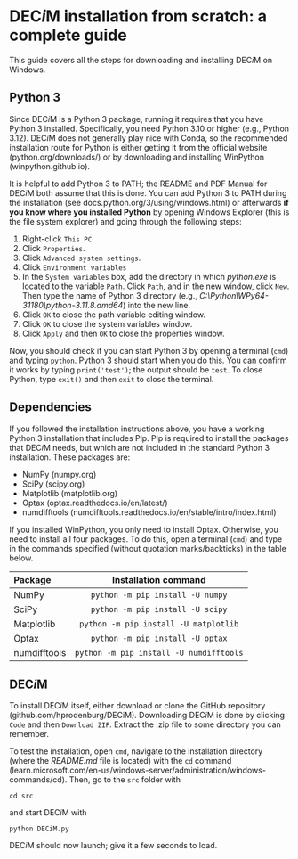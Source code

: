 # DEC*i*M installation from scratch: a complete guide

This guide covers all the steps for downloading and installing DEC*i*M on Windows.

## Python 3

Since DEC*i*M is a Python 3 package, running it requires that you have Python 3 installed. Specifically, you need Python 3.10 or higher (e.g., Python 3.12). DEC*i*M does not generally play nice with Conda, so the recommended installation route for Python is either getting it from the official website (python.org/downloads/) or by downloading and installing WinPython (winpython.github.io).

It is helpful to add Python 3 to PATH; the README and PDF Manual for DEC*i*M both assume that this is done. You can add Python 3 to PATH during the installation (see docs.python.org/3/using/windows.html) or afterwards **if you know where you installed Python** by opening Windows Explorer (this is the file system explorer) and going through the following steps:

1. Right-click ```This PC```.
2. Click ```Properties```.
3. Click ```Advanced system settings```.
4. Click ```Environment variables```
5. In the ```System variables``` box, add the directory in which *python.exe* is located to the variable ```Path```. Click ```Path```, and in the new window, click ```New```. Then type the name of Python 3 directory (e.g., *C:\Python\WPy64-31180\python-3.11.8.amd64*) into the new line.
6. Click ```OK``` to close the path variable editing window.
7. Click ```OK``` to close the system variables window.
8. Click ```Apply``` and then ```OK``` to close the properties window.

Now, you should check if you can start Python 3 by opening a terminal (```cmd```) and typing ```python```. Python 3 should start when you do this. You can confirm it works by typing ```print('test')```; the output should be ```test```. To close Python, type ```exit()``` and then ```exit``` to close the terminal.

## Dependencies

If you followed the installation instructions above, you have a working Python 3 installation that includes Pip. Pip is required to install the packages that DEC*i*M needs, but which are not included in the standard Python 3 installation. These packages are:

- NumPy (numpy.org)
- SciPy (scipy.org)
- Matplotlib (matplotlib.org)
- Optax (optax.readthedocs.io/en/latest/)
- numdifftools (numdifftools.readthedocs.io/en/stable/intro/index.html)

If you installed WinPython, you only need to install Optax. Otherwise, you need to install all four packages. To do this, open a terminal (```cmd```) and type in the commands specified (without quotation marks/backticks) in the table below.

| Package      | Installation command                        |
| :----------- | :-----------------------------------------: |
| NumPy        | ```python -m pip install -U numpy```        |
| SciPy        | ```python -m pip install -U scipy```        |
| Matplotlib   | ```python -m pip install -U matplotlib```   |
| Optax        | ```python -m pip install -U optax```        |
| numdifftools | ```python -m pip install -U numdifftools``` |

## DEC*i*M

To install DEC*i*M itself, either download or clone the GitHub repository (github.com/hprodenburg/DECiM). Downloading DEC*i*M is done by clicking ```Code``` and then ```Download ZIP```. Extract the .zip file to some directory you can remember.

To test the installation, open ```cmd```, navigate to the installation directory (where the *README.md* file is located) with the ```cd``` command (learn.microsoft.com/en-us/windows-server/administration/windows-commands/cd). Then, go to the ```src``` folder with

```cd src```

and start DEC*i*M with

```python DECiM.py```

DEC*i*M should now launch; give it a few seconds to load.